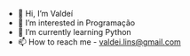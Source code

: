 - 👋 Hi, I’m Valdeí
- 👀 I’m interested in Programação
- 🌱 I’m currently learning  Python
- 📫 How to reach me - valdei.lins@gmail.com

